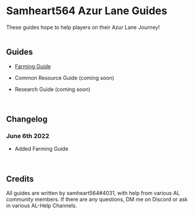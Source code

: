  <link rel="stylesheet" href="style.css">

# Samheart564 Azur Lane Guides

These guides hope to help players on their Azur Lane Journey!
<br/>
<br/>
## Guides

- [Farming Guide](/Farming%20Guide)

- Common Resource Guide (coming soon)

- Research Guide (coming soon)
<br/>

## Changelog

### June 6th 2022
- Added Farming Guide
<br/>

## Credits
All guides are written by samheart564#4031, with help from various AL community members. If there are any questions, DM me on Discord or ask in various AL-Help Channels.
